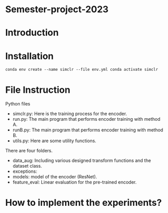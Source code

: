 # Semester-project-2023 

# Introduction


# Installation
``
conda env create --name simclr --file env.yml
conda activate simclr
``

# File Instruction
Python files 
* simclr.py: Here is the training process for the encoder.
* run.py: The main program that performs encoder training with method A.
* runB.py: The main program that performs encoder training with method B.
* utils.py: Here are some utility functions. 


There are four folders.
* data_aug: Including various designed transform functions and the dataset class.
* exceptions: 
* models: model of the encoder (ResNet).
* feature_eval: Linear evaluation for the pre-trained encoder.
# How to implement the experiments?
<!-- Create a `tests` folder under C disk (if using another path, please modify the `filepath` in each ipynb file of folder `Experiments`). Then run the ipynb files in folder `Experiments` on Jupyter notebook.  -->
